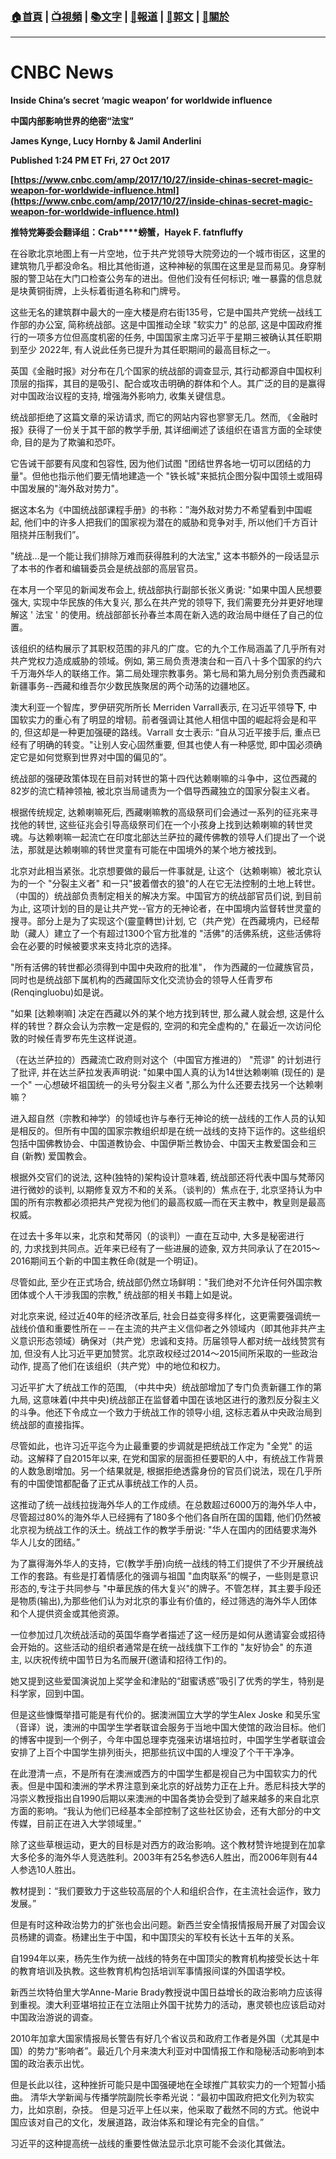 ###  [:house:首頁](https://github.com/ourhimalayas/home) | [:tv:視頻](https://github.com/ourhimalayas/videos) | [:books:文字](https://github.com/ourhimalayas/txt) | [:newspaper:報道](https://github.com/ourhimalayas/news) | [:eagle:郭文](https://github.com/ourhimalayas/guomedia) | [:pray:關於](https://github.com/ourhimalayas/home/tree/master/about)
---
# **CNBC News**



**Inside China’s secret ‘magic weapon’ for worldwide influence**

**中国内部影响世界的绝密“法宝”**



**James Kynge, Lucy Hornby & Jamil Anderlini**

**Published 1:24 PM ET Fri, 27 Oct 2017**



**[https://www.cnbc.com/amp/2017/10/27/inside-chinas-secret-magic-weapon-for-worldwide-influence.html](https://www.cnbc.com/amp/2017/10/27/inside-chinas-secret-magic-weapon-for-worldwide-influence.html)**



**推特党筹委会翻译组：Crab****螃蟹，Hayek F. fatnfluffy**



在谷歌北京地图上有一片空地，位于共产党领导大院旁边的一个城市街区，这里的建筑物几乎都没命名。相比其他街道，这种神秘的氛围在这里是显而易见。身穿制服的警卫站在大门口检查公务车的进出。但他们没有任何标识; 唯一暴露的信息就是块黄铜街牌，上头标着街道名称和门牌号。



这些无名的建筑群中最大的一座大楼是府右街135号，它是中国共产党统一战线工作部的办公室, 简称统战部。这是中国推动全球 "软实力" 的总部, 这是中国政府推行的一项多方位但高度机密的任务, 中国国家主席习近平于星期三被确认其任职期到至少 2022年, 有人说此任务已提升为其任职期间的最高目标之一。



英国《金融时报》对分布在几个国家的统战部的调查显示, 其行动都源自中国权利顶层的指挥，其目的是吸引、配合或攻击明确的群体和个人。其广泛的目的是赢得对中国政治议程的支持, 增强海外影响力, 收集关键信息。



统战部拒绝了这篇文章的采访请求, 而它的网站内容也寥寥无几。然而, 《金融时报》获得了一份关于其干部的教学手册, 其详细阐述了该组织在语言方面的全球使命, 目的是为了欺骗和恐吓。



它告诫干部要有风度和包容性, 因为他们试图 "团结世界各地一切可以团结的力量"。但他也指示他们要无情地建造一个 "铁长城"来抵抗企图分裂中国领土或阻碍中国发展的"海外敌对势力"。



据这本名为《中国统战部课程手册》的书称：”海外敌对势力不希望看到中国崛起, 他们中的许多人把我们的国家视为潜在的威胁和竞争对手, 所以他们千方百计阻挠并压制我们”。

"统战…是一个能让我们排除万难而获得胜利的大法宝," 这本书额外的一段话显示了本书的作者和编辑委员会是统战部的高层官员。



在本月一个罕见的新闻发布会上, 统战部执行副部长张义勇说: "如果中国人民想要强大, 实现中华民族的伟大复兴, 那么在共产党的领导下, 我们需要充分并更好地理解这 ' 法宝 ' 的使用。统战部部长孙春兰本周在新入选的政治局中继任了自己的位置。



该组织的结构展示了其职权范围的非凡的广度。它的九个工作局涵盖了几乎所有对共产党权力造成威胁的领域。例如, 第三局负责港澳台和一百八十多个国家的约六千万海外华人的联络工作。第二局处理宗教事务。第七局和第九局分别负责西藏和新疆事务--西藏和维吾尔少数民族聚居的两个动荡的边疆地区。



澳大利亚一个智库，罗伊研究所所长 Merriden Varrall表示, 在习近平领导**下**, 中国软实力的重心有了明显的增韧。前者强调让其他人相信中国的崛起将会是和平的, 但这却是一种更加强硬的路线。Varrall 女士表示: “自从习近平接手后, 重点已经有了明确的转变。"让别人安心固然重要, 但其也使人有一种感觉, 即中国必须确定它是如何觉察到世界对中国的偏见的”。



统战部的强硬政策体现在目前对转世的第十四代达赖喇嘛的斗争中，这位西藏的82岁的流亡精神领袖, 被北京当局谴责为一个倡导西藏独立的国家分裂主义者。



根据传统规定, 达赖喇嘛死后, 西藏喇嘛教的高级祭司们会通过一系列的征兆来寻找他的转世, 这些征兆会引导高级祭司们在一个小孩身上找到达赖喇嘛的转世灵魂。与达赖喇嘛一起流亡在印度北部达兰萨拉的藏传佛教的领导人们提出了一个说法，那就是达赖喇嘛的转世灵童有可能在中国境外的某个地方被找到。



北京对此相当紧张。北京想要做的最后一件事就是, 让这个（达赖喇嘛）被北京认为的一个 "分裂主义者" 和一只"披着僧衣的狼"的人在它无法控制的土地上转世。（中国的）统战部负责制定相关的解决方案。中国官方的统战部官员们说, 到目前为止, 这项计划的目的是让共产党--官方的无神论者，在中国境内监督转世灵童的搜寻。部分上是为了实现这个(靈童轉世)计划, 它（共产党）在西藏境内，已经帮助（藏人）建立了一个有超过1300个官方批准的 "活佛"的活佛系统，这些活佛将会在必要的时候被要求来支持北京的选择。



"所有活佛的转世都必须得到中国中央政府的批准"， 作为西藏的一位藏族官员，同时也是统战部下属机构的西藏国际文化交流协会的领导人任青罗布(Renqingluobu)如是说。

"如果 [达赖喇嘛] 决定在西藏以外的某个地方找到转世, 那么藏人就会想, 这是什么样的转世？群众会认为宗教一定是假的, 空洞的和完全虚构的," 在最近一次访问伦敦的时候任青罗布先生这样说道。



（在达兰萨拉的）西藏流亡政府则对这个（中国官方推进的） "荒谬" 的计划进行了批评, 并在达兰萨拉发表声明说: "如果中国人真的认为14世达赖喇嘛 (现任的) 是一个" 一心想破坏祖国统一的头号分裂主义者 ",那么为什么还要去找另一个达赖喇嘛？



进入超自然（宗教和神学）的领域也许与奉行无神论的统一战线的工作人员的认知是相反的。但所有中国的国家宗教组织却是在统一战线的支持下运作的。这些组织包括中国佛教协会、中国道教协会、中国伊斯兰教协会、中国天主教爱国会和三自 (新教) 爱国教会。



根据外交官们的说法, 这种(独特的)架构设计意味着, 统战部还将代表中国与梵蒂冈进行微妙的谈判, 以期修复双方不和的关系。（谈判的）焦点在于, 北京坚持认为中国的所有宗教都必须把共产党视为他们的最高权威—而在天主教中，教皇则是最高权威。



在过去十多年以来，北京和梵蒂冈（的谈判）一直在互动中, 大多是秘密进行的, 力求找到共同点。近年来已经有了一些进展的迹象, 双方共同承认了在2015～2016期间五个新的中国主教任命(就是一个明证)。



尽管如此, 至少在正式场合, 统战部仍然立场鲜明："我们绝对不允许任何外国宗教团体或个人干涉我国的宗教," 统战部的相关书籍上如是说。



对北京来说, 经过近40年的经济改革后, 社会日益变得多样化，这更需要强调统一战线价值和重要性所在－－在主流的共产主义信仰者之外领域内（即其他非共产主义意识形态领域）确保对（共产党）忠诚和支持。历届领导人都对统一战线赞赏有加, 但没有人比习近平更加赞赏。北京政权经过2014～2015间所采取的一些政治动作, 提高了他们在该组织（共产党）中的地位和权力。



习近平扩大了统战工作的范围, （中共中央）统战部增加了专门负责新疆工作的第九局, 这意味着(中共中央)统战部正在监督着中国在该地区进行的激烈反分裂主义的斗争。他还下令成立一个致力于统战工作的领导小组, 这标志着从中央政治局到统战部的直接指挥。



尽管如此，也许习近平迄今为止最重要的步调就是把统战工作定为 "全党" 的运动。这解释了自2015年以来, 在党和国家的层面担任要职的人中，有统战工作背景的人数急剧增加。另一个结果就是, 根据拒绝透露身份的官员们说法，现在几乎所有的中国使馆都配备了正式从事统战工作的人员。



这推动了统一战线拉拢海外华人的工作成绩。在总数超过6000万的海外华人中，尽管超过80%的海外华人已经拥有了180多个他们各自所在国的国籍, 他们仍然被北京视为统战工作的沃土。统战工作的教学手册说: "华人在国内的团结要求海外华人儿女的团结。”



为了赢得海外华人的支持，它(教学手册)向统一战线的特工们提供了不少开展统战工作的套路。有些是打着情感化的强调与祖国 "血肉联系”的幌子，一些则是意识形态的,专注于共同参与 "中華民族的伟大复兴"的牌子。不管怎样，其主要手段还是物质(输出),为那些他们认为对北京的事业有价值的，经过筛选的海外华人团体和个人提供资金或其他资源。



一位参加过几次统战活动的英国华裔学者描述了这一经历是如何从邀请宴会或招待会开始的。这些活动的组织者通常是在统一战线旗下工作的 "友好协会" 的东道主, 以庆祝传统中国节日为名而展开(邀请和招待工作)的。



她又提到这些爱国演说加上奖学金和津贴的“甜蜜诱惑”吸引了优秀的学生，特别是科学家，回到中国。



但是这些慷慨举措可能是有代价的。据澳洲国立大学的学生Alex Joske 和吴乐宝（音译）说，澳洲的中国学生学者联谊会服务于当地中国大使馆的政治目标。他们的博客中提到一个例子，今年中国总理李克强来访堪培拉时，中国学生学者联谊会安排了上百个中国学生排列街头，把那些抗议中国的人埋没了个干干净净。



在此澄清一点，不是所有在澳洲或西方的中国学生都是视自己为中国软实力的代表。但是中国和澳洲的学术界注意到亲北京的好战势力正在上升。悉尼科技大学的冯崇义教授指出自1990后期以来澳洲的中国各类协会受到了越来越多的来自北京方面的影响。“我认为他们已经基本全部控制了这些社区协会，还有大部分的中文传媒，目前正在进入大学领域里。”



除了这些草根运动，更大的目标是对西方的政治影响。这个教材赞许地提到在加拿大多伦多的海外华人竞选胜利。2003年有25名参选6人胜出，而2006年则有44人参选10人胜出。



教材提到：“我们要致力于这些较高层的个人和组织合作，在主流社会运作，致力发展。”

但是有时这种政治势力的扩张也会出问题。新西兰安全情报情报局开展了对国会议员杨建的调查。杨建出生于中国，和中国顶尖的军校有长达十五年的关系。



自1994年以来，杨先生作为统一战线的特务在中国顶尖的教育机构接受长达十年的教育培训及执教。这些教育机构包括培训军事情报间谍的外国语学校。



新西兰坎特伯里大学Anne-Marie Brady教授说中国日益增长的政治影响力应该得到重视。澳大利亚堪培拉正在立法阻止外国干扰势力的活动，惠灵顿也应该启动对中国政治游说的调查。

2010年加拿大国家情报局长警告有好几个省议员和政府工作者是外国（尤其是中国）的势力“影响者”。最近几个月来澳大利亚对中国情报工作和隐秘活动影响到本国的政治表示出忧。



但是长此以往，这种挫折可能只是中国强硬地在全球推广其软实力的一个短暂小插曲。 清华大学新闻与传播学院副院长李希光说：“最初中国政府把文化列为软实力，比如京剧，杂技。 但是习近平上任以来，他采取了截然不同的方式。他说中国应该对自己的文化，发展道路，政治体系和理论有完全的自信。”



习近平的这种提高统一战线的重要性做法显示北京可能不会淡化其做法。
<u></u><sub></sub><sup></sup><strike></strike>